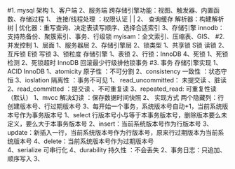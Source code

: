 #1. mysql 架构
    1、客户端
    2、服务端 跨存储引擎功能：视图、触发器、内置函数、存储过程
        1、  连接/线程处理 ：权限认证
              |      |
        2、  查询缓存  解析器：构建解析树
                       |
                      优化器：重写查询、决定表读写顺序、选择合适索引
    3、存储引擎
        innodb：支持热备份、聚簇索引、事务、行级锁
        myisam：全文索引、压缩表、GIS、
#2.  并发控制
    1、层面
        1、服务器层
        2、存储引擎层
    2、锁类型
        1、共享锁 S锁 读锁
        2、互斥锁 E锁 写锁
    3、锁粒度 存储引擎
        1、表锁
        2、行锁：InnoDB
    4、死锁
        1、死锁检测
        2、死锁超时 InnoDB 回滚最少行级排他锁事务
#3. 事务 存储引擎实现
    1、ACID  InnoDB
        1、atomicity 原子性 ：不可分割
        2、consistency 一致性 ：状态守恒
        3、ioslation 隔离性 ：事务不可见
            1、 read_uncommitted： 未提交读 、脏读
            2、read_committed ：提交读 、不可重复读
            3、repeated_read: 可重复性读 （默认）
                1、mvcc 解决幻读 ：保存数据时间快照
                2、 实现方式 两个隐藏列：行创建版本号、行过期版本号
                3、每开始一个事务，系统版本号自动+1，当前系统版本号作为事务版本号
                    1、select 行版本号小与等于本事务版本号，删除版本要么未定义，要么大于本事务版本号 
                    2、insert：当前系统版本号作为行版本号
                    3、update：新插入一行，当前系统版本号作为行版本号，原来行过期版本为当前系统版本号
                    4、delete：当前系统版本号作为过期版本号           
            4、serialize  可串行化
        4、durability 持久性 ：不会丢失
    2、事务日志：只追加、顺序写入
    3、
    